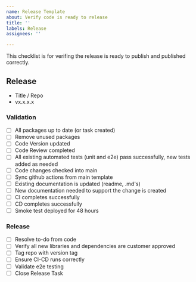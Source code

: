 ```yaml
---
name: Release Template
about: Verify code is ready to release
title: ''
labels: Release
assignees: ''

---
```


This checklist is for verifing the release is ready to publish and published correctly.

## Release
- Title / Repo
- vx.x.x.x

### Validation
- [ ] All packages up to date (or task created)
- [ ] Remove unused packages
- [ ] Code Version updated
- [ ] Code Review completed
- [ ] All existing automated tests (unit and e2e) pass successfully, new tests added as needed
- [ ] Code changes checked into main
- [ ] Sync github actions from main template
- [ ] Existing documentation is updated (readme, .md's)
- [ ] New documentation needed to support the change is created
- [ ] CI completes successfully
- [ ] CD completes successfully
- [ ] Smoke test deployed for 48 hours

### Release
- [ ] Resolve to-do from code
- [ ] Verify all new libraries and dependencies are customer approved
- [ ] Tag repo with version tag
- [ ] Ensure CI-CD runs correctly
- [ ] Validate e2e testing
- [ ] Close Release Task
